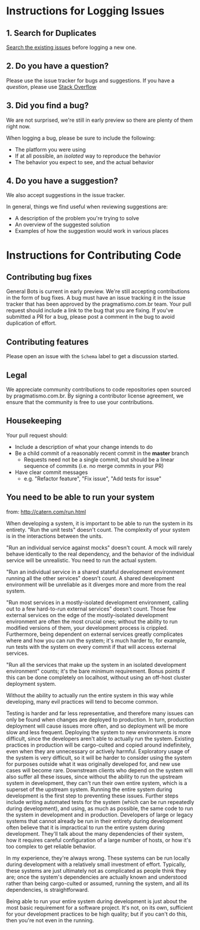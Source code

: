 # Instructions for Logging Issues

## 1. Search for Duplicates

[Search the existing issues](https://github.com/pragmatismo-io/BotServer/issues) before logging a new one.

## 2. Do you have a question?

Please use the issue tracker for bugs and suggestions.
If you have a *question*, please use [Stack Overflow](https://stackoverflow.com/questions/tagged/botserver)

## 3. Did you find a bug?

We are not surprised, we're still in early preview so there are plenty of them right now.

When logging a bug, please be sure to include the following:
 * The platform you were using
 * If at all possible, an *isolated* way to reproduce the behavior
 * The behavior you expect to see, and the actual behavior

## 4. Do you have a suggestion?

We also accept suggestions in the issue tracker. 

In general, things we find useful when reviewing suggestions are:
* A description of the problem you're trying to solve
* An overview of the suggested solution
* Examples of how the suggestion would work in various places

# Instructions for Contributing Code

## Contributing bug fixes

General Bots is current in early preview. We're still accepting contributions in the form of bug fixes. 
A bug must have an issue tracking it in the issue tracker that has been approved by the pragmatismo.com.br team. Your pull request should include a link to the bug that you are fixing. If you've submitted a PR for a bug, please post a comment in the bug to avoid duplication of effort.

## Contributing features

Please open an issue with the `Schema` label to get a discussion started.

## Legal

We appreciate community contributions to code repositories open sourced by pragmatismo.com.br. By signing a contributor license agreement, we ensure that the community is free to use your contributions. 

## Housekeeping

Your pull request should: 

* Include a description of what your change intends to do
* Be a child commit of a reasonably recent commit in the **master** branch 
    * Requests need not be a single commit, but should be a linear sequence of commits (i.e. no merge commits in your PR)
* Have clear commit messages 
    * e.g. "Refactor feature", "Fix issue", "Add tests for issue"

##  You need to be able to run your system

from: http://catern.com/run.html

When developing a system, it is important to be able to run the system in its entirety.
"Run the unit tests" doesn't count. The complexity of your system is in the interactions between the units.

"Run an individual service against mocks" doesn't count. A mock will rarely behave identically to the real dependency, and the behavior of the individual service will be unrealistic. You need to run the actual system.

"Run an individual service in a shared stateful development environment running all the other services" doesn't count. A shared development environment will be unreliable as it diverges more and more from the real system.

"Run most services in a mostly-isolated development environment, calling out to a few hard-to-run external services" doesn't count. Those few external services on the edge of the mostly-isolated development environment are often the most crucial ones; without the ability to run modified versions of them, your development process is crippled. Furthermore, being dependent on external services greatly complicates where and how you can run the system; it's much harder to, for example, run tests with the system on every commit if that will access external services.

"Run all the services that make up the system in an isolated development environment" counts; it's the bare minimum requirement. Bonus points if this can be done completely on localhost, without using an off-host cluster deployment system.

Without the ability to actually run the entire system in this way while developing, many evil practices will tend to become common.

Testing is harder and far less representative, and therefore many issues can only be found when changes are deployed to production.
In turn, production deployment will cause issues more often, and so deployment will be more slow and less frequent.
Deploying the system to new environments is more difficult, since the developers aren't able to actually run the system. Existing practices in production will be cargo-culted and copied around indefinitely, even when they are unnecessary or actively harmful.
Exploratory usage of the system is very difficult, so it will be harder to consider using the system for purposes outside what it was originally developed for, and new use cases will become rare.
Downstream clients who depend on the system will also suffer all these issues, since without the ability to run the upstream system in development, they can't run their own entire system, which is a superset of the upstream system.
Running the entire system during development is the first step to preventing these issues. Further steps include writing automated tests for the system (which can be run repeatedly during development), and using, as much as possible, the same code to run the system in development and in production.
Developers of large or legacy systems that cannot already be run in their entirety during development often believe that it is impractical to run the entire system during development. They'll talk about the many dependencies of their system, how it requires careful configuration of a large number of hosts, or how it's too complex to get reliable behavior.

In my experience, they're always wrong. These systems can be run locally during development with a relatively small investment of effort. Typically, these systems are just ultimately not as complicated as people think they are; once the system's dependencies are actually known and understood rather than being cargo-culted or assumed, running the system, and all its dependencies, is straightforward.

Being able to run your entire system during development is just about the most basic requirement for a software project. It's not, on its own, sufficient for your development practices to be high quality; but if you can't do this, then you're not even in the running.


